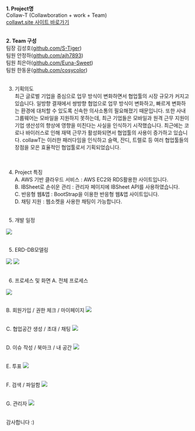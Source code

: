 <b>1. Project명<br></b>
Collaw-T (Collawboration + work + Team)<br>
<a href = "http://collawt.site" target="_blank">collawt.site 사이트 바로가기</a><br><br>

<b>2. Team 구성<br></b>
팀장 김성호(<a href = "http://github.com/S-Tiger" target="_blank">github.com/S-Tiger</a>)<br>
팀원 안정하(<a href = "https://github.com/ajh7893" target="_blank">github.com/ajh7893</a>)<br>
팀원 최은아(<a href = "http://github.com/Euna-Sweet" target="_blank">github.com/Euna-Sweet</a>)<br>
팀원 한동윤(<a href = "https://github.com/cosycolor" target="_blank">github.com/cosycolor</a>)<br><br>

3. 기획의도<br>
최근 글로벌 기업을 중심으로 업무 방식이 변화하면서 협업툴의 시장 규모가 커지고 있습니다.
일방향 결재에서 쌍방향 협업으로 업무 방식이 변화하고, 빠르게 변화하는 환경에 대처할 수 있도록 신속한 의사소통의 필요해졌기 때문입니다.
또한 사내 그룹웨어는 모바일을 지원하지 못하는데, 최근 기업들은 모바일과 원격 근무 지원이 기업 생산성의 향상에 영향을 미친다는 사실을 인식하기 시작했습니다.
최근에는 코로나 바이러스로 인해 재택 근무가 활성화되면서 협업툴의 사용이 증가하고 있습니다.
collawT는 이러한 패러다임을 인식하고 슬랙, 잔디, 트렐로 등 여러 협업툴들의 장점을 모은 효율적인 협업툴로서 기획되었습니다.<br>
<br><br>


3. Project 특징<br>
A. AWS 기반 클라우드 서비스 : AWS EC2와 RDS활용한 사이트입니다.<br>
B. IBSheet로 손쉬운 관리 : 관리자 페이지에 IBSheet API를 사용하였습니다.<br>
C. 반응형 웹&앱 : BootStrap을 이용한 반응형 웹&앱 사이트입니다.<br>
D. 채팅 지원 : 웹소켓을 사용한 채팅이 가능합니다.
<br><br>
  
4. 개발 일정<br>
<img src="https://img1.daumcdn.net/thumb/R1280x0/?scode=mtistory2&fname=https%3A%2F%2Fk.kakaocdn.net%2Fdn%2FctzG0R%2FbtqEv69e3T9%2FYhlcA8YdgeSXr4eiwKvk1K%2Fimg.jpg"/>
<br><br>

5. ERD-DB모델링<br>
<img src="https://img1.daumcdn.net/thumb/R1280x0/?scode=mtistory2&fname=https%3A%2F%2Fk.kakaocdn.net%2Fdn%2Fb6UtR8%2FbtqEwSoRTAo%2FLPeYO6AXyzIQrkoUpYIRFk%2Fimg.png"/>
<img src="https://img1.daumcdn.net/thumb/R1280x0/?scode=mtistory2&fname=https%3A%2F%2Fk.kakaocdn.net%2Fdn%2FDqD7Q%2FbtqEviCuxCa%2FRrnBKUJK7xgXasEVFM1tpk%2Fimg.png"/>
<br><br>

6. 프로세스 및 화면
A. 전체 프로세스
  <img src="https://img1.daumcdn.net/thumb/R1280x0/?scode=mtistory2&fname=https%3A%2F%2Fk.kakaocdn.net%2Fdn%2Fbg6OYf%2FbtqEw2LAtV9%2FlJK1IKimJBZD8EYocutGiK%2Fimg.jpg"/>
<br><br>

B. 회원가입 / 권한 체크 / 마이페이지
  <img src="https://img1.daumcdn.net/thumb/R1280x0/?scode=mtistory2&fname=https%3A%2F%2Fk.kakaocdn.net%2Fdn%2FcpEnWQ%2FbtqEvgEF6jq%2FIRTR8Bo5GPWuC5ZWagbzV0%2Fimg.jpg"/>
<br><br>

C. 협업공간 생성 / 초대 / 채팅
  <img src="https://img1.daumcdn.net/thumb/R1280x0/?scode=mtistory2&fname=https%3A%2F%2Fk.kakaocdn.net%2Fdn%2FRkU4D%2FbtqEwIUmNO5%2FIZ4XbXRxqmJXkcg0cKkvi0%2Fimg.jpg"/>
<br><br>

D. 이슈 작성 / 북마크 / 내 공간
  <img src="https://img1.daumcdn.net/thumb/R1280x0/?scode=mtistory2&fname=https%3A%2F%2Fk.kakaocdn.net%2Fdn%2FABEWS%2FbtqEvg5P3Wm%2F57InG3k9pTGMswhjYQ1tv0%2Fimg.jpg"/>
<br><br>

E. 투표
  <img src="https://img1.daumcdn.net/thumb/R1280x0/?scode=mtistory2&fname=https%3A%2F%2Fk.kakaocdn.net%2Fdn%2FQI9XP%2FbtqEu63mpfT%2Fe7kYXTImaQjKHGGqYbXvv0%2Fimg.jpg"/>
<br><br>

F. 검색 / 파일함
  <img src="https://img1.daumcdn.net/thumb/R1280x0/?scode=mtistory2&fname=https%3A%2F%2Fk.kakaocdn.net%2Fdn%2FcLSXj4%2FbtqEwI7Wgtl%2FKzPIasIqH2kzqvKG61qISK%2Fimg.jpg"/>
<br><br>

G. 관리자
  <img src="https://img1.daumcdn.net/thumb/R1280x0/?scode=mtistory2&fname=https%3A%2F%2Fk.kakaocdn.net%2Fdn%2FbRsveZ%2FbtqEu5QVjyB%2FLQkcbcl4b1ydOkUYfhjZR0%2Fimg.jpg"/>
<br><br>

감사합니다 :)

